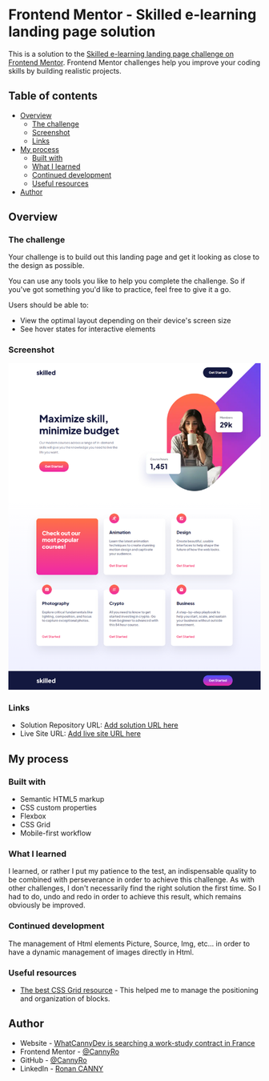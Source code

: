 # Frontend Mentor - Skilled e-learning landing page solution

This is a solution to the [Skilled e-learning landing page challenge on Frontend Mentor](https://www.frontendmentor.io/challenges/skilled-elearning-landing-page-S1ObDrZ8q). Frontend Mentor challenges help you improve your coding skills by building realistic projects.

## Table of contents

- [Overview](#overview)
  - [The challenge](#the-challenge)
  - [Screenshot](#screenshot)
  - [Links](#links)
- [My process](#my-process)
  - [Built with](#built-with)
  - [What I learned](#what-i-learned)
  - [Continued development](#continued-development)
  - [Useful resources](#useful-resources)
- [Author](#author)


## Overview

### The challenge

Your challenge is to build out this landing page and get it looking as close to the design as possible.

You can use any tools you like to help you complete the challenge. So if you've got something you'd like to practice, feel free to give it a go.

Users should be able to:

- View the optimal layout depending on their device's screen size
- See hover states for interactive elements

### Screenshot

![](./screenshot.jpg)

### Links

- Solution Repository URL: [Add solution URL here](https://github.com/CannyRo/FrontendMentor_SkilledElearningLandingPage_S1ObDrZ8q)
- Live Site URL: [Add live site URL here](https://cannyro.github.io/FrontendMentor_SkilledElearningLandingPage_S1ObDrZ8q/)

## My process

### Built with

- Semantic HTML5 markup
- CSS custom properties
- Flexbox
- CSS Grid
- Mobile-first workflow

### What I learned

I learned, or rather I put my patience to the test, an indispensable quality to be combined with perseverance in order to achieve this challenge. As with other challenges, I don't necessarily find the right solution the first time. So I had to do, undo and redo in order to achieve this result, which remains obviously be improved.

### Continued development

The management of Html elements Picture, Source, Img, etc... in order to have a dynamic management of images directly in Html.

### Useful resources

- [The best CSS Grid resource](https://css-tricks.com/snippets/css/complete-guide-grid/) - This helped me to manage the positioning and organization of blocks.

## Author

- Website - [WhatCannyDev is searching a work-study contract in France](https://cannyro.github.io/hire_mr_canny/en)
- Frontend Mentor - [@CannyRo](https://www.frontendmentor.io/profile/CannyRo)
- GitHub - [@CannyRo](https://github.com/CannyRo)
- LinkedIn - [Ronan CANNY](https://www.linkedin.com/in/ronan-canny-b29443277/)
